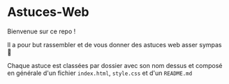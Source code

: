 # Astuces-Web

Bienvenue sur ce repo !

Il a pour but rassembler et de vous donner des astuces web asser sympas :eyes:

Chaque astuce est classées par dossier avec son nom dessus et composé en générale d'un fichier `index.html`, `style.css` et d'un `README.md`
